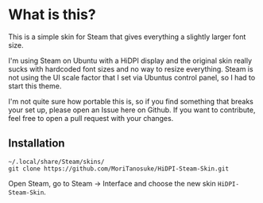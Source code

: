 What is this?
=============

This is a simple skin for Steam that gives everything a slightly larger font size.

I'm using Steam on Ubuntu with a HiDPI display and the original skin really sucks with hardcoded font sizes and no way to resize everything. Steam is not using the UI scale factor that I set via Ubuntus control panel, so I had to start this theme.

I'm not quite sure how portable this is, so if you find something that breaks your set up, please open an Issue here on Github. If you want to contribute, feel free to open a pull request with your changes.

Installation
------------

````
~/.local/share/Steam/skins/
git clone https://github.com/MoriTanosuke/HiDPI-Steam-Skin.git
````

Open Steam, go to Steam -> Interface and choose the new skin `HiDPI-Steam-Skin`.
